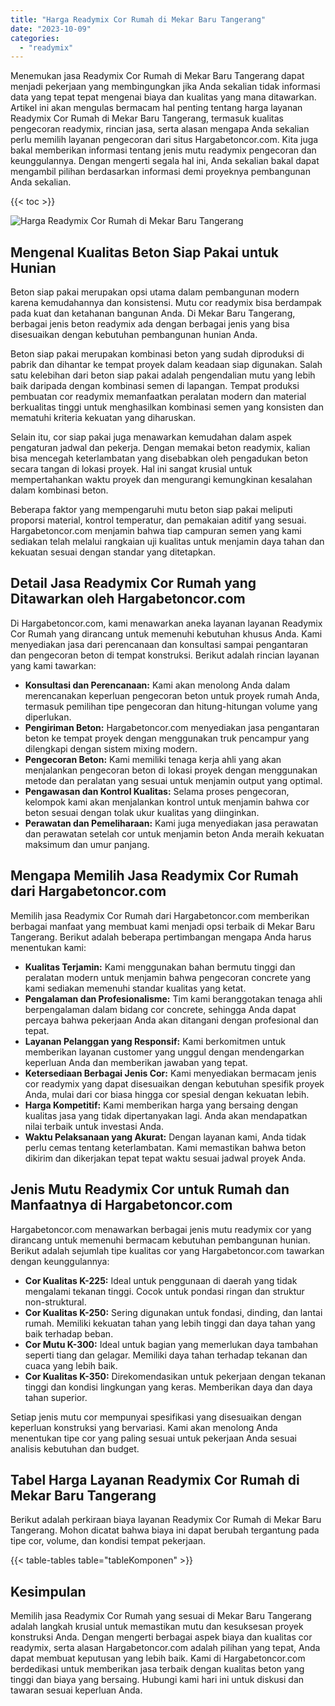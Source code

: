 ```yaml
---
title: "Harga Readymix Cor Rumah di Mekar Baru Tangerang"
date: "2023-10-09"
categories: 
  - "readymix"
---
```



Menemukan jasa Readymix Cor Rumah di Mekar Baru Tangerang dapat menjadi pekerjaan yang membingungkan jika Anda sekalian tidak informasi data yang tepat tepat mengenai biaya dan kualitas yang mana ditawarkan. Artikel ini akan mengulas bermacam hal penting tentang harga layanan Readymix Cor Rumah di Mekar Baru Tangerang, termasuk kualitas pengecoran readymix, rincian jasa, serta alasan mengapa Anda sekalian perlu memilih layanan pengecoran dari situs Hargabetoncor.com. Kita juga bakal memberikan informasi tentang jenis mutu readymix pengecoran dan keunggulannya. Dengan mengerti segala hal ini, Anda sekalian bakal dapat mengambil pilihan berdasarkan informasi demi proyeknya pembangunan Anda sekalian.

{{< toc >}}

![Harga Readymix Cor Rumah di Mekar Baru Tangerang](https://hargareadymixid.github.io/hbc/readymix-hbc%20(5).png)

## Mengenal Kualitas Beton Siap Pakai untuk Hunian

Beton siap pakai merupakan opsi utama dalam pembangunan modern karena kemudahannya dan konsistensi. Mutu cor readymix bisa berdampak pada kuat dan ketahanan bangunan Anda. Di Mekar Baru Tangerang, berbagai jenis beton readymix ada dengan berbagai jenis yang bisa disesuaikan dengan kebutuhan pembangunan hunian Anda.

Beton siap pakai merupakan kombinasi beton yang sudah diproduksi di pabrik dan dihantar ke tempat proyek dalam keadaan siap digunakan. Salah satu kelebihan dari beton siap pakai adalah pengendalian mutu yang lebih baik daripada dengan kombinasi semen di lapangan. Tempat produksi pembuatan cor readymix memanfaatkan peralatan modern dan material berkualitas tinggi untuk menghasilkan kombinasi semen yang konsisten dan mematuhi kriteria kekuatan yang diharuskan.

Selain itu, cor siap pakai juga menawarkan kemudahan dalam aspek pengaturan jadwal dan pekerja. Dengan memakai beton readymix, kalian bisa mencegah keterlambatan yang disebabkan oleh pengadukan beton secara tangan di lokasi proyek. Hal ini sangat krusial untuk mempertahankan waktu proyek dan mengurangi kemungkinan kesalahan dalam kombinasi beton.

Beberapa faktor yang mempengaruhi mutu beton siap pakai meliputi proporsi material, kontrol temperatur, dan pemakaian aditif yang sesuai. Hargabetoncor.com menjamin bahwa tiap campuran semen yang kami sediakan telah melalui rangkaian uji kualitas untuk menjamin daya tahan dan kekuatan sesuai dengan standar yang ditetapkan.

## Detail Jasa Readymix Cor Rumah yang Ditawarkan oleh Hargabetoncor.com

Di Hargabetoncor.com, kami menawarkan aneka layanan layanan Readymix Cor Rumah yang dirancang untuk memenuhi kebutuhan khusus Anda. Kami menyediakan jasa dari perencanaan dan konsultasi sampai pengantaran dan pengecoran beton di tempat konstruksi. Berikut adalah rincian layanan yang kami tawarkan:

- **Konsultasi dan Perencanaan:** Kami akan menolong Anda dalam merencanakan keperluan pengecoran beton untuk proyek rumah Anda, termasuk pemilihan tipe pengecoran dan hitung-hitungan volume yang diperlukan.
- **Pengiriman Beton:** Hargabetoncor.com menyediakan jasa pengantaran beton ke tempat proyek dengan menggunakan truk pencampur yang dilengkapi dengan sistem mixing modern.
- **Pengecoran Beton:** Kami memiliki tenaga kerja ahli yang akan menjalankan pengecoran beton di lokasi proyek dengan menggunakan metode dan peralatan yang sesuai untuk menjamin output yang optimal.
- **Pengawasan dan Kontrol Kualitas:** Selama proses pengecoran, kelompok kami akan menjalankan kontrol untuk menjamin bahwa cor beton sesuai dengan tolak ukur kualitas yang diinginkan.
- **Perawatan dan Pemeliharaan:** Kami juga menyediakan jasa perawatan dan perawatan setelah cor untuk menjamin beton Anda meraih kekuatan maksimum dan umur panjang.

## Mengapa Memilih Jasa Readymix Cor Rumah dari Hargabetoncor.com

Memilih jasa Readymix Cor Rumah dari Hargabetoncor.com memberikan berbagai manfaat yang membuat kami menjadi opsi terbaik di Mekar Baru Tangerang. Berikut adalah beberapa pertimbangan mengapa Anda harus menentukan kami:

- **Kualitas Terjamin:** Kami menggunakan bahan bermutu tinggi dan peralatan modern untuk menjamin bahwa pengecoran concrete yang kami sediakan memenuhi standar kualitas yang ketat.
- **Pengalaman dan Profesionalisme:** Tim kami beranggotakan tenaga ahli berpengalaman dalam bidang cor concrete, sehingga Anda dapat percaya bahwa pekerjaan Anda akan ditangani dengan profesional dan tepat.
- **Layanan Pelanggan yang Responsif:** Kami berkomitmen untuk memberikan layanan customer yang unggul dengan mendengarkan keperluan Anda dan memberikan jawaban yang tepat.
- **Ketersediaan Berbagai Jenis Cor:** Kami menyediakan bermacam jenis cor readymix yang dapat disesuaikan dengan kebutuhan spesifik proyek Anda, mulai dari cor biasa hingga cor spesial dengan kekuatan lebih.
- **Harga Kompetitif:** Kami memberikan harga yang bersaing dengan kualitas jasa yang tidak dipertanyakan lagi. Anda akan mendapatkan nilai terbaik untuk investasi Anda.
- **Waktu Pelaksanaan yang Akurat:** Dengan layanan kami, Anda tidak perlu cemas tentang keterlambatan. Kami memastikan bahwa beton dikirim dan dikerjakan tepat tepat waktu sesuai jadwal proyek Anda.

## Jenis Mutu Readymix Cor untuk Rumah dan Manfaatnya di Hargabetoncor.com

Hargabetoncor.com menawarkan berbagai jenis mutu readymix cor yang dirancang untuk memenuhi bermacam kebutuhan pembangunan hunian. Berikut adalah sejumlah tipe kualitas cor yang Hargabetoncor.com tawarkan dengan keunggulannya:

- **Cor Kualitas K-225:** Ideal untuk penggunaan di daerah yang tidak mengalami tekanan tinggi. Cocok untuk pondasi ringan dan struktur non-struktural.
- **Cor Kualitas K-250:** Sering digunakan untuk fondasi, dinding, dan lantai rumah. Memiliki kekuatan tahan yang lebih tinggi dan daya tahan yang baik terhadap beban.
- **Cor Mutu K-300:** Ideal untuk bagian yang memerlukan daya tambahan seperti tiang dan gelagar. Memiliki daya tahan terhadap tekanan dan cuaca yang lebih baik.
- **Cor Kualitas K-350:** Direkomendasikan untuk pekerjaan dengan tekanan tinggi dan kondisi lingkungan yang keras. Memberikan daya dan daya tahan superior.

Setiap jenis mutu cor mempunyai spesifikasi yang disesuaikan dengan keperluan konstruksi yang bervariasi. Kami akan menolong Anda menentukan tipe cor yang paling sesuai untuk pekerjaan Anda sesuai analisis kebutuhan dan budget.

## Tabel Harga Layanan Readymix Cor Rumah di Mekar Baru Tangerang

Berikut adalah perkiraan biaya layanan Readymix Cor Rumah di Mekar Baru Tangerang. Mohon dicatat bahwa biaya ini dapat berubah tergantung pada tipe cor, volume, dan kondisi tempat pekerjaan.

{{< table-tables table="tableKomponen" >}}

## Kesimpulan

Memilih jasa Readymix Cor Rumah yang sesuai di Mekar Baru Tangerang adalah langkah krusial untuk memastikan mutu dan kesuksesan proyek konstruksi Anda. Dengan mengerti berbagai aspek biaya dan kualitas cor readymix, serta alasan Hargabetoncor.com adalah pilihan yang tepat, Anda dapat membuat keputusan yang lebih baik. Kami di Hargabetoncor.com berdedikasi untuk memberikan jasa terbaik dengan kualitas beton yang tinggi dan biaya yang bersaing. Hubungi kami hari ini untuk diskusi dan tawaran sesuai keperluan Anda.
